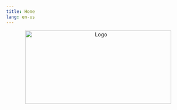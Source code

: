 ```yaml
---
title: Home
lang: en-us
---
```


<p align="center">
  <a href="https://justinho.studio" rel="noreferrer noopener" target="_blank">
    <img height=200px width=400px src="https://www.dropbox.com/s/5macqgrd1qesgw2/social-preview-mini.png?raw=1" alt="Logo">
  </a>
</p>